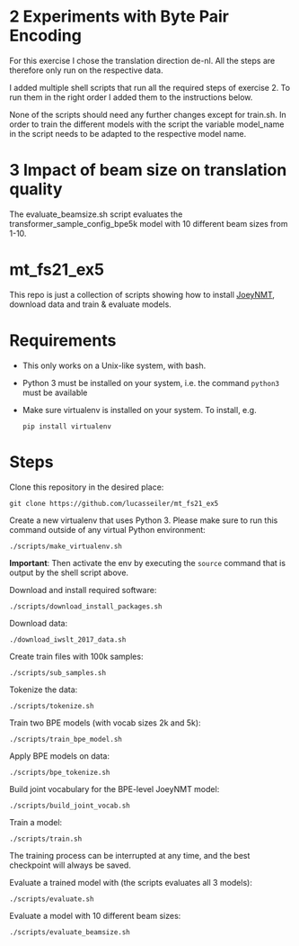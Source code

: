# 2 Experiments with Byte Pair Encoding

For this exercise I chose the translation direction de-nl. All the steps are therefore only run on the respective data.

I added multiple shell scripts that run all the required steps of exercise 2. To run them in the right order I added them to the instructions below.

None of the scripts should need any further changes except for train.sh. In order to train the different models with the script the variable model_name in the script needs to be adapted to the respective model name.

# 3 Impact of beam size on translation quality

The evaluate_beamsize.sh script evaluates the transformer_sample_config_bpe5k model with 10 different beam sizes from 1-10.

# mt_fs21_ex5

This repo is just a collection of scripts showing how to install [JoeyNMT](https://github.com/joeynmt/joeynmt), download
data and train & evaluate models.

# Requirements

- This only works on a Unix-like system, with bash.
- Python 3 must be installed on your system, i.e. the command `python3` must be available
- Make sure virtualenv is installed on your system. To install, e.g.

    `pip install virtualenv`

# Steps

Clone this repository in the desired place:

    git clone https://github.com/lucasseiler/mt_fs21_ex5

Create a new virtualenv that uses Python 3. Please make sure to run this command outside of any virtual Python environment:

    ./scripts/make_virtualenv.sh

**Important**: Then activate the env by executing the `source` command that is output by the shell script above.

Download and install required software:

    ./scripts/download_install_packages.sh

Download data:

    ./download_iwslt_2017_data.sh

Create train files with 100k samples:
	
	./scripts/sub_samples.sh

Tokenize the data:

	./scripts/tokenize.sh

Train two BPE models (with vocab sizes 2k and 5k):

	./scripts/train_bpe_model.sh

Apply BPE models on data:

	./scripts/bpe_tokenize.sh

Build joint vocabulary for the BPE-level JoeyNMT model:

	./scripts/build_joint_vocab.sh

Train a model:

    ./scripts/train.sh

The training process can be interrupted at any time, and the best checkpoint will always be saved.

Evaluate a trained model with (the scripts evaluates all 3 models):

    ./scripts/evaluate.sh

Evaluate a model with 10 different beam sizes:

	./scripts/evaluate_beamsize.sh